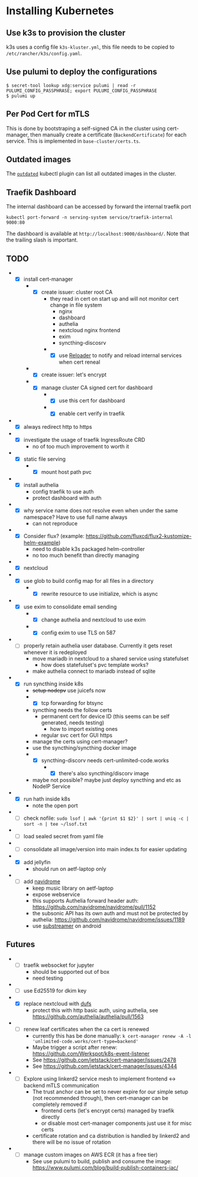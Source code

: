 # Installing Kubernetes

## Use k3s to provision the cluster

k3s uses a config file `k3s-kluster.yml`, this file needs to be copied to `/etc/rancher/k3s/config.yaml`.

## Use pulumi to deploy the configurations

```
$ secret-tool lookup xdg:service pulumi | read -r PULUMI_CONFIG_PASSPHRASE; export PULUMI_CONFIG_PASSPHRASE
$ pulumi up
```

## Per Pod Cert for mTLS
This is done by bootstraping a self-signed CA in the cluster using cert-manager,
then manually create a certificate (`BackendCertificate`) for each service.
This is implemented in `base-cluster/certs.ts`.

## Outdated images

The [`outdated`](https://github.com/replicatedhq/outdated) kubectl plugin can list all outdated
images in the cluster.

## Traefik Dashboard

The internal dashboard can be accessed by forward the internal traefik port

```
kubectl port-forward -n serving-system service/traefik-internal 9000:80
```

The dashboard is available at `http://localhost:9000/dashboard/`.
Note that the trailing slash is important.

## TODO

- - [x] install cert-manager
    * - [x] create issuer: cluster root CA
        + they read in cert on start up and will not monitor cert change in file system
            + nginx
            + dashboard
            + authelia
            + nextcloud nginx frontend
            + exim
            + syncthing-discosrv
        + - [x] use [Reloader](https://github.com/stakater/Reloader) to notify and reload internal services when cert reneal
    * - [x] create issuer: let's encrypt
    * - [x] manage cluster CA signed cert for dashboard
        + - [x] use this cert for dashboard
        + - [x] enable cert verify in traefik
- - [x] always redirect http to https
- - [x] investigate the usage of traefik IngressRoute CRD
    * no of too much improvement to worth it
- - [x] static file serving
    * - [x] mount host path pvc
- - [x] install authelia
    * config traefik to use auth
    * protect dashboard with auth
- - [x] why service name does not resolve even when under the same namespace? Have to use full name always
    * can not reproduce
- - [x] Consider flux? (example: https://github.com/fluxcd/flux2-kustomize-helm-example)
    * need to disable k3s packaged helm-controller
    * no too much benefit than directly managing
- - [x] nextcloud
- - [x] use glob to build config map for all files in a directory
    * - [x] rewrite resource to use initialize, which is async
- - [x] use exim to consolidate email sending
    * - [x] change authelia and nextcloud to use exim
    * - [x] config exim to use TLS on 587
- - [ ] properly retain authelia user database. Currently it gets reset whenever it is redeployed
    * move mariadb in nextcloud to a shared service using statefulset
        + how does statefulset's pvc template works?
    * make authelia connect to mariadb instead of sqlite
- - [x] run syncthing inside k8s
    * ~~setup nodepv~~ use juicefs now
    * - [x] tcp forwarding for btsync
    * syncthing needs the follow certs
        + permanent cert for device ID (this seems can be self generated, needs testing)
            + how to import existing ones
        + regular svc cert for GUI https
    * manage the certs using cert-manager?
    * use the syncthing/syncthing docker image
    * - [x] syncthing-discorv needs cert-unlimited-code.works
        + - [x] there's also syncthing/discorv image
    * maybe not possible? maybe just deploy syncthing and etc as NodeIP Service
- - [x] run hath inside k8s
    * note the open port
- - [ ] check nofile: `sudo lsof | awk '{print $1 $2}' | sort | uniq -c | sort -n | tee ~/lsof.txt`
- - [ ] load sealed secret from yaml file
- - [ ] consolidate all image/version into main index.ts for easier updating
- - [x] add jellyfin
    * should run on aetf-laptop only
- - [ ] add [navidrome](https://www.navidrome.org/docs/installation/docker/)
    * keep music library on aetf-laptop
    * expose webservice
    * this supports Authelia forward header auth: https://github.com/navidrome/navidrome/pull/1152
    * the subsonic API has its own auth and must not be protected by authelia: https://github.com/navidrome/navidrome/issues/1189
    * use [substreamer](https://substreamerapp.com) on android

## Futures
- - [ ] traefik websocket for jupyter
    * should be supported out of box
    * need testing
- - [ ] use Ed25519 for dkim key
- - [x] replace nextcloud with [dufs](https://github.com/sigoden/dufs)
    * protect this with http basic auth, using authelia, see https://github.com/authelia/authelia/pull/1563
- - [ ] renew leaf certificates when the ca cert is renewed
    * currently this has be done manually: `k cert-manager renew -A -l 'unlimited-code.works/cert-type=backend'`
    * Maybe trigger a script after renew: https://github.com/Werkspot/k8s-event-listener
    * See https://github.com/jetstack/cert-manager/issues/2478
    * See https://github.com/jetstack/cert-manager/issues/4344
- - [ ] Explore using linkerd2 service mesh to implement frontend <-> backend mTLS communication
    * The trust anchor can be set to never expire for our simple setup (not recommended through), then cert-manager can be completely removed if
      + frontend certs (let's encrypt certs) managed by traefik directly
      + or disable most cert-manager components just use it for misc certs
    * certificate rotation and ca distribution is handled by linkerd2 and there will be no issue of rotation
- - [ ] manage custom images on AWS ECR (it has a free tier)
    * See use pulumi to build, publish and consume the image: https://www.pulumi.com/blog/build-publish-containers-iac/
